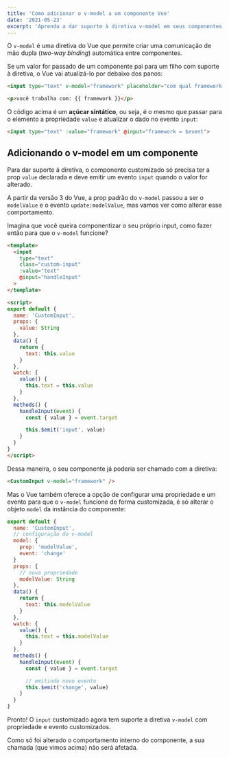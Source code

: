 ```yaml
---
title: 'Como adicionar o v-model a um componente Vue'
date: '2021-05-23'
excerpt: 'Aprenda a dar suporte à diretiva v-model em seus componentes.'
---
```


O `v-model` é uma diretiva do Vue que permite criar uma comunicação de mão dupla (*two-way binding*) automática entre componentes.

Se um valor for passado de um componente pai para um filho com suporte à diretiva, o Vue vai atualizá-lo por debaixo dos panos:

```html
<input type="text" v-model="framework" placeholder="com qual framework você trabalha?">

<p>você trabalha com: {{ framework }}</p>
```

O código acima é um **açúcar sintático**, ou seja, é o mesmo que passar para o elemento a propriedade `value` e atualizar o dado no evento `input`:

```html
<input type="text" :value="framework" @input="framework = $event">
```

## Adicionando o v-model em um componente

Para dar suporte à diretiva, o componente customizado só precisa ter a prop `value` declarada e deve emitir um evento `input` quando o valor for alterado.

A partir da versão 3 do Vue, a prop padrão do `v-model` passou a ser o `modelValue` e o evento `update:modelValue`, mas vamos ver como alterar esse comportamento.

Imagina que você queira componentizar o seu próprio input, como fazer então para que o `v-model` funcione?

```html
<template>
  <input
    type="text"
    class="custom-input"
    :value="text"
    @input="handleInput"
  >
</template>

<script>
export default {
  name: 'CustomInput',
  props: {
    value: String
  },
  data() {
    return {
      text: this.value
    }
  },
  watch: {
    value() {
      this.text = this.value
    }
  },
  methods() {
    handleInput(event) {
      const { value } = event.target

      this.$emit('input', value)
    }
  }
}
</script>
```

Dessa maneira, o seu componente já poderia ser chamado com a diretiva:

```html
<CustomInput v-model="framework" />
```

Mas o Vue também oferece a opção de configurar uma propriedade e um evento para que o `v-model` funcione de forma customizada, é só alterar o objeto `model` da instância do componente:

```javascript
export default {
  name: 'CustomInput',
  // configuração do v-model
  model: {
    prop: 'modelValue',
    event: 'change'
  }
  props: {
    // nova propriedade
    modelValue: String
  },
  data() {
    return {
      text: this.modelValue
    }
  },
  watch: {
    value() {
      this.text = this.modelValue
    }
  },
  methods() {
    handleInput(event) {
      const { value } = event.target

      // emitindo novo evento
      this.$emit('change', value)
    }
  }
}
```

Pronto! O `input` customizado agora tem suporte a diretiva `v-model` com propriedade e evento customizados.

Como só foi alterado o comportamento interno do componente, a sua chamada (que vimos acima) não será afetada.
